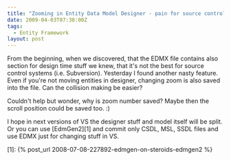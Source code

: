 ```yaml
---
title: "Zooming in Entity Data Model Designer - pain for source control"
date: 2009-04-03T07:38:00Z
tags:
  - Entity Framework
layout: post
---
```

From the beginning, when we discovered, that the EDMX file contains also section for design time stuff we knew, that it's not the best for source control systems (i.e. Subversion). Yesterday I found another nasty feature. Even if you're not moving entities in designer, changing zoom is also saved into the file. Can the collision making be easier?

Couldn't help but wonder, why is zoom number saved? Maybe then the scroll position could be saved too. :)

I hope in next versions of VS the designer stuff and model itself will be split. Or you can use [EdmGen2][1] and commit only CSDL, MSL, SSDL files and use EDMX just for changing stuff in VS.

[1]: {% post_url 2008-07-08-227892-edmgen-on-steroids-edmgen2 %}